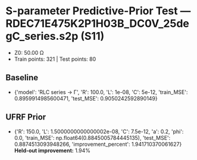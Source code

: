 # S-parameter Predictive-Prior Test — RDEC71E475K2P1H03B_DC0V_25degC_series.s2p (S11)
- Z0: 50.00 Ω
- Train points: 321  |  Test points: 80

## Baseline
- {'model': 'RLC series -> Γ', 'R': 100.0, 'L': 1e-08, 'C': 5e-12, 'train_MSE': 0.8959914985600471, 'test_MSE': 0.9050242592890149}

## UFRF Prior
- {'R': 150.0, 'L': 1.5000000000000002e-08, 'C': 7.5e-12, 'a': 0.2, 'phi': 0.0, 'train_MSE': np.float64(0.8845005784445135), 'test_MSE': 0.8874513093948266, 'improvement_percent': 1.941710370061627}
**Held-out improvement:** 1.94%